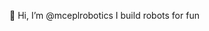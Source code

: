 👋 Hi, I’m @mceplrobotics
I build robots for fun


<!---
mceplrobotics/mceplrobotics is a ✨ special ✨ repository because its `README.md` (this file) appears on your GitHub profile.
You can click the Preview link to take a look at your changes.
--->
